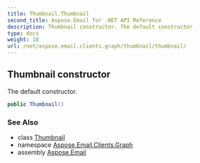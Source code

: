 ```yaml
---
title: Thumbnail.Thumbnail
second_title: Aspose.Email for .NET API Reference
description: Thumbnail constructor. The default constructor
type: docs
weight: 10
url: /net/aspose.email.clients.graph/thumbnail/thumbnail/
---
```

## Thumbnail constructor

The default constructor.

```csharp
public Thumbnail()
```

### See Also

* class [Thumbnail](../)
* namespace [Aspose.Email.Clients.Graph](../../thumbnail/)
* assembly [Aspose.Email](../../../)


